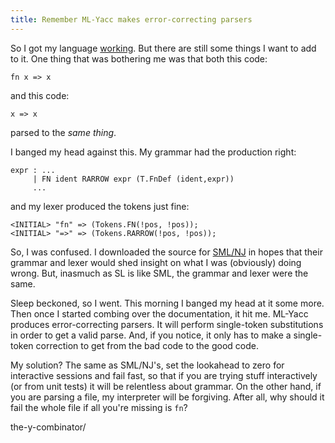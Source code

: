 ```yaml
---
title: Remember ML-Yacc makes error-correcting parsers
---
```

So I got my language [working][1]. But there are still some things I want to
add to it. One thing that was bothering me was that both this code:

~~~~ {.code}
fn x => x
~~~~

and this code:

~~~~ {.code}
x => x
~~~~

parsed to the _same thing_.

I banged my head against this. My grammar had the production right:

~~~~ {.code}
expr : ...
     | FN ident RARROW expr (T.FnDef (ident,expr))
     ...
~~~~

and my lexer produced the tokens just fine:

~~~~ {.code}
<INITIAL> "fn" => (Tokens.FN(!pos, !pos));
<INITIAL> "=>" => (Tokens.RARROW(!pos, !pos));
~~~~

So, I was confused. I downloaded the source for [SML/NJ][2] in hopes that
their grammar and lexer would shed insight on what I was (obviously) doing
wrong. But, inasmuch as SL is like SML, the grammar and lexer were the same.

Sleep beckoned, so I went. This morning I banged my head at it some more. Then
once I started combing over the documentation, it hit me. ML-Yacc produces
error-correcting parsers. It will perform single-token substitutions in order
to get a valid parse. And, if you notice, it only has to make a single-token
correction to get from the bad code to the good code.

My solution? The same as SML/NJ's, set the lookahead to zero for interactive
sessions and fail fast, so that if you are trying stuff interactively (or from
unit tests) it will be relentless about grammar. On the other hand, if you are
parsing a file, my interpreter will be forgiving. After all, why should it
fail the whole file if all you're missing is `fn`?

   [1]: http://blog.alieniloquent.com/2007/10/08/samuels-lambda-and-
the-y-combinator/

   [2]: http://smlnj.org

